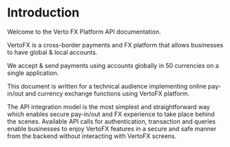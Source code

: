 # Introduction

Welcome to the Verto FX Platform API documentation.

VertoFX is a cross-border payments and FX platform that allows businesses to have global & local accounts.

We accept & send payments using accounts globally in 50 currencies on a single application.

This document is written for a technical audience implementing online pay-in/out and currency exchange functions using VertoFX platform.

The API integration model is the most simplest and straightforward way which enables secure pay-in/out and FX experience to take place behind the scenes. Available API calls for authentication, transaction and queries enable businesses to enjoy VertoFX features in a secure and safe manner from the backend without interacting with VertoFX screens.
